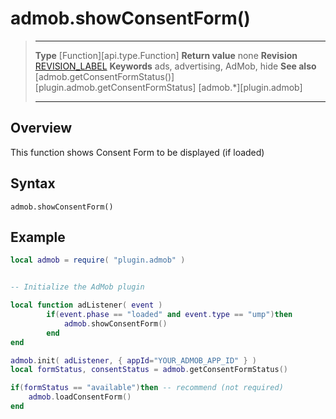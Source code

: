 # admob.showConsentForm()

> --------------------- ------------------------------------------------------------------------------------------
> __Type__              [Function][api.type.Function]
> __Return value__      none
> __Revision__          [REVISION_LABEL](REVISION_URL)
> __Keywords__          ads, advertising, AdMob, hide
> __See also__          [admob.getConsentFormStatus()][plugin.admob.getConsentFormStatus]
>						[admob.*][plugin.admob]
> --------------------- ------------------------------------------------------------------------------------------


## Overview

This function shows Consent Form to be displayed (if loaded)


## Syntax

	admob.showConsentForm()



## Example

``````lua
local admob = require( "plugin.admob" )


-- Initialize the AdMob plugin

local function adListener( event )
		if(event.phase == "loaded" and event.type == "ump")then
			admob.showConsentForm()
		end
end

admob.init( adListener, { appId="YOUR_ADMOB_APP_ID" } )
local formStatus, consentStatus = admob.getConsentFormStatus()

if(formStatus == "available")then -- recommend (not required)
	admob.loadConsentForm()
end
``````

